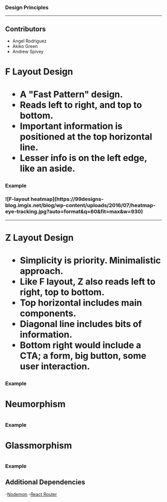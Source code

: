 ### Design Principles

<hr/>

## Contributors

- Angel Rodriguez
- Akiko Green
- Andrew Spivey

<h1>F Layout Design<h1>
<ul>
<li>A "Fast Pattern" design.</li>
<li>Reads left to right, and top to bottom.</li>
<li>Important information is positioned at the top horizontal line.</li>
<li>Lesser info is on the left edge, like an aside.</li>
</ul>
<h3>Example<h3>
![F-layout heatmap](https://99designs-blog.imgix.net/blog/wp-content/uploads/2016/07/heatmap-eye-tracking.jpg?auto=format&q=60&fit=max&w=930)

---

<h1>Z Layout Design<h1>
<ul>
<li>Simplicity is priority. Minimalistic approach.</li>
<li>Like F layout, Z also reads left to right, top to bottom.</li>
<li>Top horizontal includes main components.</li>
<li>Diagonal line includes bits of information.</li>
<li>Bottom right would include a CTA; a form, big button, some user interaction.</li>
</ul>
<h3>Example<h3>

<h1>Neumorphism<h1>

<h3>Example<h3>

<h1>Glassmorphism<h1>

<h3>Example<h3>

## Additional Dependencies

-[Nodemon](https://nodemon.io/) -[React Router](https://reactrouter.com/web/guides/quick-start)
